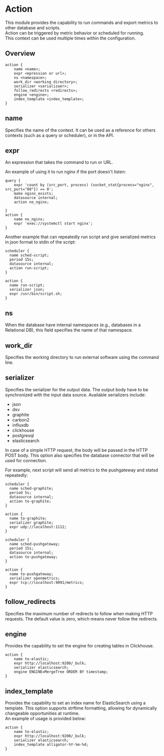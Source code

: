 # Action
This module provides the capability to run commands and export metrics to other database and scripts.\
Action can be triggered by metric behavior or scheduled for running.\
This context can be used multiple times within the configuration.


## Overview

```
action {
    name <name>;
    expr <epression or url>;
    ns <namespace>;
    work_dir <working directory>;
    serializer <serializaer>;
    follow_redirects <redirects>;
    engine <engine>;
    index_template <index_template>;
}
```

## name
Specifies the name of the context. It can be used as a reference for others contexts (such as a query or scheduler), or in the API.


## expr
An expression that takes the command to run or URL.

An example of using it to run nginx if the port doesn't listen:
```
query {
    expr 'count by (src_port, process) (socket_stat{process="nginx", src_port="80"}) == 0';
    make nginx_exists;
    datasource internal;
    action no_nginx;

}
action {
    name no_nginx;
    expr 'exec://systemctl start nginx';
}
```

Another example that can repeatedly run script and give serialized metrics in json format to stdin of the script:
```
scheduler {
  name sched-script;
  period 15s;
  datasource internal;
  action run-script;
}

action {
  name run-script;
  serializer json;
  expr /usr/bin/script.sh;
}
```

## ns
When the database have internal namespaces (e.g., databases in a Relational DB), this field specifies the name of that namespace.


## work\_dir
Specifies the working directory to run external software using the command line.


## serializer
Specifies the serializer for the output data. The output body have to be synchronized with the input data source.
Available serializers include:
- json
- dsv
- graphite
- carbon2
- influxdb
- clickhouse
- postgresql
- elasticsearch

In case of a simple HTTP request, the body will be passed in the HTTP POST body.
This option also specifies the database connector that will be used for connection.


For example, next script will send all metrics to the pushgateway and statsd repeatedly:
```
scheduler {
  name sched-graphite;
  period 5s;
  datasource internal;
  action to-graphite;
}

action {
  name to-graphite;
  serializer graphite;
  expr udp://localhost:1112;
}

scheduler {
  name sched-pushgateway;
  period 15s;
  datasource internal;
  action to-pushgateway;
}

action {
  name to-pushgateway;
  serializer openmetrics;
  expr tcp://localhost:9091/metrics;
}
```

## follow\_redirects
Specifies the maximum number of redirects to follow when making HTTP requests. The default value is zero, which means never follow the redirects.


## engine
Provides the capability to set the engine for creating tables in Clickhouse.

```
action {
    name to-elastic;
    expr http://localhost:9200/_bulk;
    serializer elasticsearch;
    engine ENGINE=MergeTree ORDER BY timestamp;
}
```

## index\_template
Provides the capability to set an index name for ElasticSearch using a template. This option supports strftime formatting, allowing for dynamically changeable opportunities at runtime.\
An example of usage is provided below:

```
action {
    name to-elastic;
    expr http://localhost:9200/_bulk;
    serializer elasticsearch;
    index_template alligator-%Y-%m-%d;
}
```
